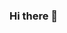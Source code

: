 ### Hi there 👋

<!--
**CLAUDERNORONHA/CLAUDERNORONHA** is a ✨ _special_ ✨ repository because its `README.md` (this file) appears on your GitHub profile.

<img src = "https://raw.githubusercontent.com/MartinHeinz/MartinHeinz/master/wave.gif" width = "30px">





Here are some ideas to get you started:

- 🔭 I’m currently working on ...
- 🌱 I’m currently learning ...
- 👯 I’m looking to collaborate on ...
- 🤔 I’m looking for help with ...
- 💬 Ask me about ...
- 📫 How to reach me: ...
- 😄 Pronouns: ...
- ⚡ Fun fact: ...
-->
